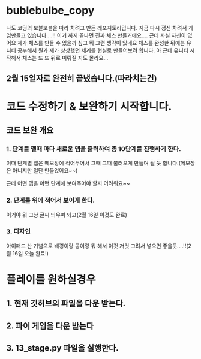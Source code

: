 # bublebulbe_copy
나도 코딩의 보블보블을 따라 치려고 만든 레포지토리입니다.
지금 다시 정신 차려서 게임만들고 있습니다....!!
이거 까지 끝나면 진짜 체스 만들거에요....
근데 사실 자신이 없어요 
제가 체스를 만들 수 있을까 싶고 뭐 그런 생각이 있네요
체스를 완성한 뒤에는 유니티 공부해서 뭔가 제가 상상했던 세계를 현실로 만들어보려 합니다.
아 근데 유니티 시작해서 체스는 또 또 뒤로 미뤄질 지도 몰라요...
## 2월 15일자로 완전히 끝냈습니다.(따라치는건)
# 코드 수정하기 & 보완하기 시작합니다.
## 코드 보완 개요
### 1. 단계를 깰때 마다 새로운 맵을 출력하여 총 10단계를 진행하게 한다.
이때 단계별 맵은 메모장에 적어두어서 그때 그때 불러오게 만들며 될 듯 합니다.(메모장은 아니지만 일단 만들었어요~~)



근데 어떤 맵을 어떤 단계에 보여주어야 할지 어려워요~~
### 2. 단계를 위에 적어서 보이게 한다.
이거야 뭐 그냥 글씨 띄우며 되고(2월 16일 이것도 완료)
### 3. 디자인
아이패드 산 기념으로 배경이랑 공이랑 뭐 해서 이것 저것 그려서 넣으면 좋을듯....!!(2월 16일 오늘 완료!)




# 플레이를 원하실경우
## 1. 현재 깃허브의 파일을 다운 받는다.
## 2. 파이 게임을 다운 받는다
## 3.  13_stage.py 파일을 실행한다.
